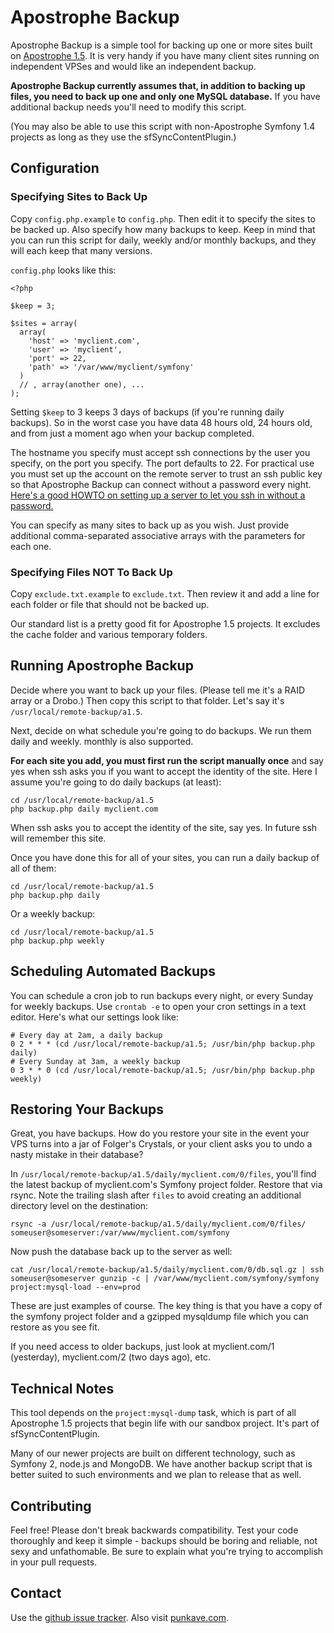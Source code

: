 # Apostrophe Backup

Apostrophe Backup is a simple tool for backing up one or more
sites built on [Apostrophe 1.5](http://apostrophenow.org). It is
very handy if you have many client sites running on independent
VPSes and would like an independent backup.

**Apostrophe Backup currently assumes that, in addition to backing up
files, you need to back up one and only one MySQL database.** If you have
additional backup needs you'll need to modify this script.

(You may also be able to use this script with non-Apostrophe
Symfony 1.4 projects as long as they use the sfSyncContentPlugin.)

## Configuration

### Specifying Sites to Back Up

Copy `config.php.example` to `config.php`. Then edit it to specify the
sites to be backed up. Also specify how many backups to keep. Keep
in mind that you can run this script for daily, weekly and/or monthly
backups, and they will each keep that many versions.

`config.php` looks like this:

    <?php
   
    $keep = 3;
 
    $sites = array(
      array(
        'host' => 'myclient.com', 
        'user' => 'myclient', 
        'port' => 22, 
        'path' => '/var/www/myclient/symfony'
      )
      // , array(another one), ...
    );

Setting `$keep` to 3 keeps 3 days of backups (if you're running
daily backups). So in the worst case you have data 48 hours old,
24 hours old, and from just a moment ago when your backup completed.

The hostname you specify must accept ssh connections by the user you
specify, on the port you specify. The port defaults to 22. For practical 
use you must set up the account on the remote server to trust an ssh public 
key so that Apostrophe Backup can connect without a password every night. 
[Here's a good HOWTO on setting up a server to let you ssh in without
a password.](http://www.linuxproblem.org/art_9.html) 	

You can specify as many sites to back up as you wish. Just provide 
additional comma-separated associative arrays with the parameters for each one.

### Specifying Files NOT To Back Up

Copy `exclude.txt.example` to `exclude.txt`. Then review it and add
a line for each folder or file that should not be backed up.

Our standard list is a pretty good fit for Apostrophe 1.5 projects. It
excludes the cache folder and various temporary folders. 

## Running Apostrophe Backup

Decide where you want to back up your files. (Please tell me it's
a RAID array or a Drobo.) Then copy this script to
that folder. Let's say it's `/usr/local/remote-backup/a1.5`.

Next, decide on what schedule you're going to do backups. We run
them daily and weekly. monthly is also supported.

**For each site you add, you must first run the script manually
once** and say yes when ssh asks you if you want to accept the identity 
of the site. Here I assume you're going to do daily backups (at least):

    cd /usr/local/remote-backup/a1.5
    php backup.php daily myclient.com

When ssh asks you to accept the identity of the site, say yes. In future
ssh will remember this site.

Once you have done this for all of your sites, you can run a daily backup
of all of them:

    cd /usr/local/remote-backup/a1.5
    php backup.php daily

Or a weekly backup:

    cd /usr/local/remote-backup/a1.5
    php backup.php weekly

## Scheduling Automated Backups

You can schedule a cron job to run backups every night, or every Sunday
for weekly backups. Use `crontab -e` to open your cron settings in a 
text editor. Here's what our settings look like:

    # Every day at 2am, a daily backup
    0 2 * * * (cd /usr/local/remote-backup/a1.5; /usr/bin/php backup.php daily)
    # Every Sunday at 3am, a weekly backup
    0 3 * * 0 (cd /usr/local/remote-backup/a1.5; /usr/bin/php backup.php weekly)

## Restoring Your Backups

Great, you have backups. How do you restore your site in the event your VPS
turns into a jar of Folger's Crystals, or your client asks you to undo
a nasty mistake in their database?

In `/usr/local/remote-backup/a1.5/daily/myclient.com/0/files`, you'll find
the latest backup of myclient.com's Symfony project folder. Restore that
via rsync. Note the trailing slash after `files` to avoid creating an
additional directory level on the destination:

    rsync -a /usr/local/remote-backup/a1.5/daily/myclient.com/0/files/ someuser@someserver:/var/www/myclient.com/symfony

Now push the database back up to the server as well:
   
    cat /usr/local/remote-backup/a1.5/daily/myclient.com/0/db.sql.gz | ssh someuser@someserver gunzip -c | /var/www/myclient.com/symfony/symfony project:mysql-load --env=prod

These are just examples of course. The key thing is that you have a copy of
the symfony project folder and a gzipped mysqldump file which you can
restore as you see fit.

If you need access to older backups, just look at myclient.com/1 
(yesterday), myclient.com/2 (two days ago), etc. 

## Technical Notes

This tool depends on the `project:mysql-dump` task, which is part of
all Apostrophe 1.5 projects that begin life with our sandbox project.
It's part of sfSyncContentPlugin.

Many of our newer projects are built on different technology,
such as Symfony 2, node.js and MongoDB. We have another backup script
that is better suited to such environments and we plan to release
that as well.

## Contributing

Feel free! Please don't break backwards compatibility. Test your code
thoroughly and keep it simple - backups should be boring and reliable, 
not sexy and unfathomable. Be sure to explain what you're trying
to accomplish in your pull requests.

## Contact

Use the [github issue tracker](http://github.com/punkave/apostrophe-backup). 
Also visit [punkave.com](http://punkave.com).

